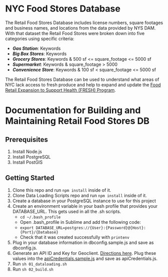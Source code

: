 # NYC Food Stores Database
The Retail Food Stores Database includes license numbers, square footages and business names, and locations from the data provided by NYS DAM. 
With that dataset the Retail Food Stores were broken down into five categories using specific criteria:
* **_Gas Station_**: Keywords
* **_Big Box Stores_**: Keywords
* **_Grocery Stores_**: Keywords & 500 sf <= square_footage <= 5000 sf
* **_Supermarket_**: Keywords & square_footage > 5000
* **_Convenience Store_**: Keywords & 100 sf < square_footage <= 5000 sf

The Retail Food Stores Database can be used to understand what areas of NYC lack access to fresh produce and help to expand and update the [Food Retail Expansion to Support Health (FRESH) Program](https://www.nycedc.com/program/food-retail-expansion-support-health-fresh). 

# Documentation for Building and Maintaining Retail Food Stores DB

## Prerequisites
1. Install Node.js
2. Install PostgreSQL
3. Install PostGIS

## Getting Started
1. Clone this repo and run ```npm install``` inside of it.
2. Clone Data Loading Scripts repo and run ```npm install``` inside of it.
3. Create a database in your PostgreSQL instance to use for this project
4. Create an environment variable in your bash profile that provides your DATABASE_URL. This gets used in all the .sh scripts.
   * ```cd ~/.bash_profile```
   * Open .bash_profile in Sublime and add the following code:
   * ```export DATABASE_URL=postgres://{User}:{Password}@{Host}:{Port}/{Database}```
   * Check that it was created successfully with ```printenv```
5. Plug in your database information in dbconfig.sample.js and save as dbconfig.js.
6. Generate an API ID and Key for Geoclient. [Directions here](https://developer.cityofnewyork.us/api/geoclient-api). Plug these values into the [apiCredentials.sample.js](https://github.com/NYCPlanning/db-facilities/blob/master/apiCredentials.sample.js) and save as apiCredentials.js.
7. Run ```sh 01_dataloading.sh```
8. Run ```sh 02_build.sh```
